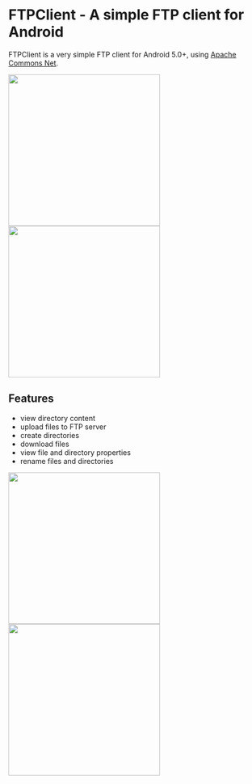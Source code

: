# FTPClient - A simple FTP client for Android

FTPClient is a very simple FTP client for Android 5.0+, using [Apache Commons Net](https://commons.apache.org/proper/commons-net/).

[<img src="https://codeberg.org/qwerty287/ftpclient/raw/branch/main/assets/IzzyOnDroid.png" width="300">](https://apt.izzysoft.de/fdroid/index/apk/de.qwerty287.ftpclient)
[<img src="https://codeberg.org/qwerty287/ftpclient/raw/branch/main/assets/get-it-on-blue-on-white.png" width="300">](https://codeberg.org/qwerty287/ftpclient/releases/latest)

## Features
* view directory content
* upload files to FTP server
* create directories
* download files
* view file and directory properties
* rename files and directories

<img src="https://codeberg.org/qwerty287/ftpclient/raw/branch/main/fastlane/metadata/android/en-US/images/phoneScreenshots/001.png" width="300"> <img src="https://codeberg.org/qwerty287/ftpclient/raw/branch/main/fastlane/metadata/android/en-US/images/phoneScreenshots/002.png" width="300">
